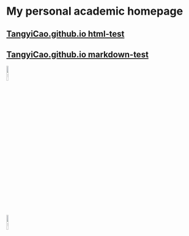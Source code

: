 # My personal academic homepage

## [TangyiCao.github.io html-test](https://tangyicao.github.io)

## [TangyiCao.github.io markdown-test](https://tangyicao.github.io/index.md)

<div align=left>
<img src="http://tangyicao.github.io/imgs/test.jpg" title="曹唐毅-站内图库测试" width = 10%/>
</div>

<div align=left>
<img src="https://z3.ax1x.com/2021/04/23/cO2JKg.jpg" title="曹唐毅-站外图床测试" width = 10%/>
</div>
